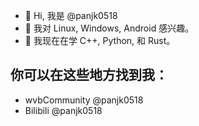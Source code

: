 - 👋 Hi, 我是 @panjk0518
- 👀 我对 Linux, Windows, Android 感兴趣。
- 🌱 我现在在学 C++, Python, 和 Rust。
## 你可以在这些地方找到我：
- wvbCommunity @panjk0518
- Bilibili @panjk0518
<!---
panjk0518/panjk0518 is a ✨ special ✨ repository because its `README.md` (this file) appears on your GitHub profile.
You can click the Preview link to take a look at your changes.
--->
